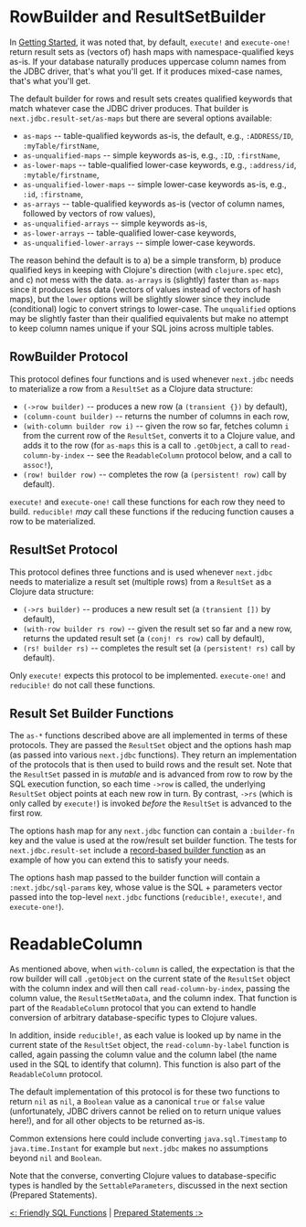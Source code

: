 # RowBuilder and ResultSetBuilder

In [Getting Started](/doc/getting-started.md), it was noted that, by default, `execute!` and `execute-one!` return result sets as (vectors of) hash maps with namespace-qualified keys as-is. If your database naturally produces uppercase column names from the JDBC driver, that's what you'll get. If it produces mixed-case names, that's what you'll get.

The default builder for rows and result sets creates qualified keywords that match whatever case the JDBC driver produces. That builder is `next.jdbc.result-set/as-maps` but there are several options available:

* `as-maps` -- table-qualified keywords as-is, the default, e.g., `:ADDRESS/ID`, `:myTable/firstName`,
* `as-unqualified-maps` -- simple keywords as-is, e.g., `:ID`, `:firstName`,
* `as-lower-maps` -- table-qualified lower-case keywords, e.g., `:address/id`, `:mytable/firstname`,
* `as-unqualified-lower-maps` -- simple lower-case keywords as-is, e.g., `:id`, `:firstname`,
* `as-arrays` -- table-qualified keywords as-is (vector of column names, followed by vectors of row values),
* `as-unqualified-arrays` -- simple keywords as-is,
* `as-lower-arrays` -- table-qualified lower-case keywords,
* `as-unqualified-lower-arrays` -- simple lower-case keywords.

The reason behind the default is to a) be a simple transform, b) produce qualified keys in keeping with Clojure's direction (with `clojure.spec` etc), and c) not mess with the data. `as-arrays` is (slightly) faster than `as-maps` since it produces less data (vectors of values instead of vectors of hash maps), but the `lower` options will be slightly slower since they include (conditional) logic to convert strings to lower-case. The `unqualified` options may be slightly faster than their qualified equivalents but make no attempt to keep column names unique if your SQL joins across multiple tables.

## RowBuilder Protocol

This protocol defines four functions and is used whenever `next.jdbc` needs to materialize a row from a `ResultSet` as a Clojure data structure:

* `(->row builder)` -- produces a new row (a `(transient {})` by default),
* `(column-count builder)` -- returns the number of columns in each row,
* `(with-column builder row i)` -- given the row so far, fetches column `i` from the current row of the `ResultSet`, converts it to a Clojure value, and adds it to the row (for `as-maps` this is a call to `.getObject`, a call to `read-column-by-index` -- see the `ReadableColumn` protocol below, and a call to `assoc!`),
* `(row! builder row)` -- completes the row (a `(persistent! row)` call by default).

`execute!` and `execute-one!` call these functions for each row they need to build. `reducible!` _may_ call these functions if the reducing function causes a row to be materialized.

## ResultSet Protocol

This protocol defines three functions and is used whenever `next.jdbc` needs to materialize a result set (multiple rows) from a `ResultSet` as a Clojure data structure:

* `(->rs builder)` -- produces a new result set (a `(transient [])` by default),
* `(with-row builder rs row)` -- given the result set so far and a new row, returns the updated result set (a `(conj! rs row)` call by default),
* `(rs! builder rs)` -- completes the result set (a `(persistent! rs)` call by default).

Only `execute!` expects this protocol to be implemented. `execute-one!` and `reducible!` do not call these functions.

## Result Set Builder Functions

The `as-*` functions described above are all implemented in terms of these protocols. They are passed the `ResultSet` object and the options hash map (as passed into various `next.jdbc` functions). They return an implementation of the protocols that is then used to build rows and the result set. Note that the `ResultSet` passed in is _mutable_ and is advanced from row to row by the SQL execution function, so each time `->row` is called, the underlying `ResultSet` object points at each new row in turn. By contrast, `->rs` (which is only called by `execute!`) is invoked _before_ the `ResultSet` is advanced to the first row.

The options hash map for any `next.jdbc` function can contain a `:builder-fn` key and the value is used at the row/result set builder function. The tests for `next.jdbc.result-set` include a [record-based builder function](https://github.com/seancorfield/next-jdbc/blob/master/test/next/jdbc/result_set_test.clj#L148-L164) as an example of how you can extend this to satisfy your needs.

The options hash map passed to the builder function will contain a `:next.jdbc/sql-params` key, whose value is the SQL + parameters vector passed into the top-level `next.jdbc` functions (`reducible!`, `execute!`, and `execute-one!`).

# ReadableColumn

As mentioned above, when `with-column` is called, the expectation is that the row builder will call `.getObject` on the current state of the `ResultSet` object with the column index and will then call `read-column-by-index`, passing the column value, the `ResultSetMetaData`, and the column index. That function is part of the `ReadableColumn` protocol that you can extend to handle conversion of arbitrary database-specific types to Clojure values.

In addition, inside `reducible!`, as each value is looked up by name in the current state of the `ResultSet` object, the `read-column-by-label` function is called, again passing the column value and the column label (the name used in the SQL to identify that column). This function is also part of the `ReadableColumn` protocol.

The default implementation of this protocol is for these two functions to return `nil` as `nil`, a `Boolean` value as a canonical `true` or `false` value (unfortunately, JDBC drivers cannot be relied on to return unique values here!), and for all other objects to be returned as-is.

Common extensions here could include converting `java.sql.Timestamp` to `java.time.Instant` for example but `next.jdbc` makes no assumptions beyond `nil` and `Boolean`.

Note that the converse, converting Clojure values to database-specific types is handled by the `SettableParameters`, discussed in the next section (Prepared Statements).

[<: Friendly SQL Functions](/doc/friendly-sql-functions.md) | [Prepared Statements :>](/doc/prepared-statements.md)
